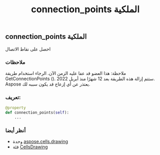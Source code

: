 ﻿---
title: connection_points الملكية
second_title: Aspose.Cells for Python via .NET API المراجع
description:
type: docs
weight: 300
url: /ar/python-net/aspose.cells.drawing/cellsdrawing/connection_points/
is_root: false
---
##  connection_points الملكية

احصل على نقاط الاتصال

###  ملاحظات

 ملاحظة: هذا العضو قد عفا عليه الزمن الآن.
الرجاء استخدام طريقة GetConnectionPoints ().
 ستتم إزالة هذه الطريقة بعد 12 شهرًا منذ أبريل 2022.
Aspose يعتذر عن أي إزعاج قد يكون سببه لك.
###  تعريف:
```python
@property
def connection_points(self):
    ...
```

###  أنظر أيضا
* وحدة [aspose.cells.drawing](../../)
* فئة [CellsDrawing](/cells/ar/python-net/aspose.cells.drawing/cellsdrawing)
